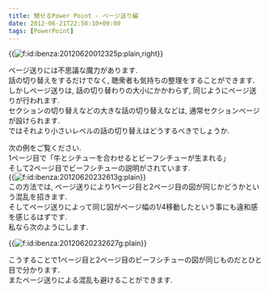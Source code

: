 ```yaml
---
title: 魅せるPower Point - ページ送り編
date: 2012-06-21T22:58:10+09:00
tags: [PowerPoint]
---
```


{{<img src="/2012/06/21/225810/20120620012325.png" alt="f:id:ibenza:20120620012325p:plain,right">}}

ページ送りには不思議な魔力があります\.  
話の切り替えをするだけでなく, 聴衆者も気持ちの整理をすることができます\.  
しかしページ送りは, 話の切り替わりの大小にかかわらず, 同じようにページ送りが行われます\.  
セクションの切り替えなどの大きな話の切り替えなどは, 通常セクションページが設けられます\.  
ではそれより小さいレベルの話の切り替えはどうするべきでしょうか\.

次の例をご覧ください\.  
1ページ目で「牛とシチューを合わせるとビーフシチューが生まれる」  
そして2ページ目でビーフシチューの説明がされています\.  
{{<img src="/2012/06/21/225810/20120620232613.gif" alt="f:id:ibenza:20120620232613g:plain">}}  
この方法では, ページ送りにより1ページ目と2ページ目の図が同じかどうかという混乱を招きます\.  
そしてページ送りによって同じ図がページ幅の1/4移動したという事にも違和感を感じるはずです\.  
私なら次のようにします\.

{{<img src="/2012/06/21/225810/20120620232627.gif" alt="f:id:ibenza:20120620232627g:plain">}}

こうすることで1ページ目と2ページ目のビーフシチューの図が同じものだとひと目で分かります\.  
またページ送りによる混乱も避けることができます\.

